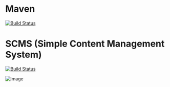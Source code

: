 # Maven
[![Build Status](https://user-images.githubusercontent.com/94693119/169599124-6bbba31b-ca93-469d-886c-3e102d5ca6cc.png)](https://maven.apache.org/guides/getting-started/index.html#maven-getting-started-guide)


# SCMS (Simple Content Management System)
[![Build Status](https://user-images.githubusercontent.com/94693119/169599690-e303d3d8-c887-4dda-be55-35ac393853cb.png)](https://github.com/lhazlewood/scms/blob/master/README.md)


![image](https://user-images.githubusercontent.com/94693119/169715269-9013099b-07d4-476d-b2aa-e488492148a5.png)
 
